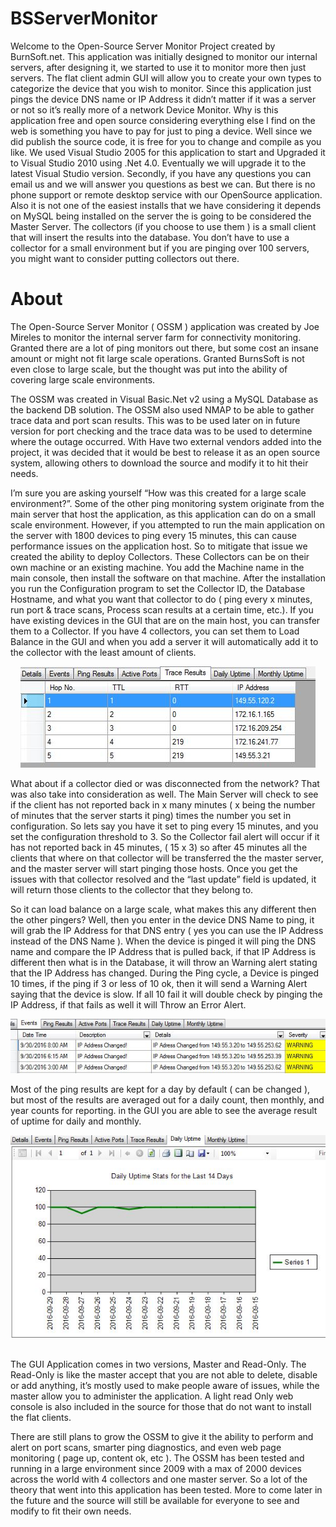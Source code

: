 # BSServerMonitor
Welcome to the Open-Source Server Monitor Project created by BurnSoft.net. This application was initially designed to monitor our internal servers, after designing it, we started to use it to monitor more then just servers. The flat client admin GUI will allow you to create your own types to categorize the device that you wish to monitor. Since this application just pings the device DNS name or IP Address it didn’t matter if it was a server or not so it’s really more of a network Device Monitor. Why is this application free and open source considering everything else I find on the web is something you have to pay for just to ping a device.  Well since we did publish the source code, it is free for you to change and compile as you like.  We used Visual Studio 2005 for this application to start and Upgraded it to Visual Studio 2010 using .Net 4.0.  Eventually we will upgrade it to the latest Visual Studio version.  Secondly, if you have any questions you can email us and we will answer you questions as best we can.  But there is no phone support or remote desktop service with our OpenSource application.  Also it is not one of the easiest installs that we have considering it depends on MySQL being installed on the server the is going to be considered the Master Server.  The collectors (if you choose to use them ) is a small client that will insert the results into the database.  You don’t have to use a collector for a small environment but if you are pinging over 100 servers, you might want to consider putting collectors out there.

<h1>About</h1>

The Open-Source Server Monitor ( OSSM ) application was created by Joe Mireles to monitor the internal server farm for connectivity monitoring.  Granted there are a lot of ping monitors out there, but some cost an insane amount or might not fit large scale operations.  Granted BurnsSoft is not even close to large scale, but the thought was put into the ability of covering large scale environments.  

The OSSM was created in Visual Basic.Net v2 using a MySQL Database as the backend DB solution.  The OSSM also used NMAP to be able to gather trace data and port scan results.  This was to be used later on in future version for port checking and the trace data was to be used to determine where the outage occurred.  With Have two external vendors added into the project, it was decided that it would be best to release it as an open source system, allowing others to download the source and modify it to hit their needs.

I’m sure you are asking yourself “How was this created for a large scale environment?”.  Some of the other ping monitoring system originate from the main server that host the application, as this application can do on a small scale environment.  However, if you attempted to run the main application on the server with 1800 devices to ping every 15 minutes, this can cause performance issues on the application host. So to mitigate that issue we created the ability to deploy Collectors.  These Collectors can be on their own machine or an existing machine.  You add the Machine name in the main console, then install the software on that machine. After the installation you run the Configuration program to set the Collector ID, the Database Hostname, and what you want that collector to do ( ping every x minutes, run port & trace scans, Process scan results at a certain time, etc.).  If you have existing devices in the GUI that are on the main host, you can transfer them to a Collector.  If you have 4 collectors, you can set them to Load Balance in the GUI and when you add a server it will automatically add it to the collector with the least amount of clients.
  
<center><img src="https://github.com/burnsoftnet/BSServerMonitor/blob/master/Docs/trace%20details.JPG?raw=true"></center>
  
What about if a collector died or was disconnected from the network?  That was also take into consideration as well.  The Main Server will check to see if the client has not reported back in x many minutes ( x being the number of minutes that the server starts it ping) times the number you set in configuration.  So lets say you have it set to ping every 15 minutes, and you set the configuration threshold to 3.  So the Collector fail alert will occur if it has not reported back in 45 minutes, ( 15 x 3) so after 45 minutes all the clients that where on that collector will be transferred the the master server, and the master server will start pinging those hosts.  Once you get the issues with that collector resolved and the “last update” field is updated, it will return those clients to the collector that they belong to.

So it can load balance on a large scale, what makes this any different then the other pingers? Well, then you enter in the device DNS Name to ping, it will grab the IP Address for that DNS entry ( yes you can use the IP Address instead of the DNS Name ).  When the device is pinged it will ping the DNS name and compare the IP Address that is pulled back, if that IP Address is different then what is in the Database, it will throw an Warning alert stating that the IP Address has changed.  During the Ping cycle, a Device is pinged 10 times, if the ping if 3 or less of 10 ok, then it will send a Warning Alert saying that the device is slow.  If all 10 fail it will double check by pinging the IP Address, if that fails as well it will Throw an Error Alert.
  
<center><img src="https://github.com/burnsoftnet/BSServerMonitor/blob/master/Docs/ipaddress%20changed.JPG?raw=true"></center>
    
Most of the ping results are kept for a day by default ( can be changed ), but most of the results are averaged out for a daily count, then monthly, and year counts for reporting.  in the GUI you are able to see the average result of uptime for daily and monthly.
<center>
<img src="https://github.com/burnsoftnet/BSServerMonitor/blob/master/Docs/daily%20uptime.JPG?raw=true"><br/>
<img scr="https://github.com/burnsoftnet/BSServerMonitor/blob/master/Docs/monthly%20uptime.JPG?raw=true">
</center>
  
The GUI Application comes in two versions, Master and Read-Only.  The Read-Only is like the master accept that you are not able to delete, disable or add anything, it’s mostly used to make people aware of issues, while the master allow you to administer the application.  A light read Only web console is also included in the source for those that do not want to install the flat clients.

There are still plans to grow the OSSM to give it the ability to perform and alert on port scans, smarter ping diagnostics, and even web page monitoring ( page up, content ok, etc ).  The OSSM has been tested and running in a large environment since 2009 with a max of 2000 devices across the world with 4 collectors and one master server.  So a lot of the theory that went into this application has been tested.  More to come later in the future and the source will still be available for everyone to see and modify to fit their own needs.
